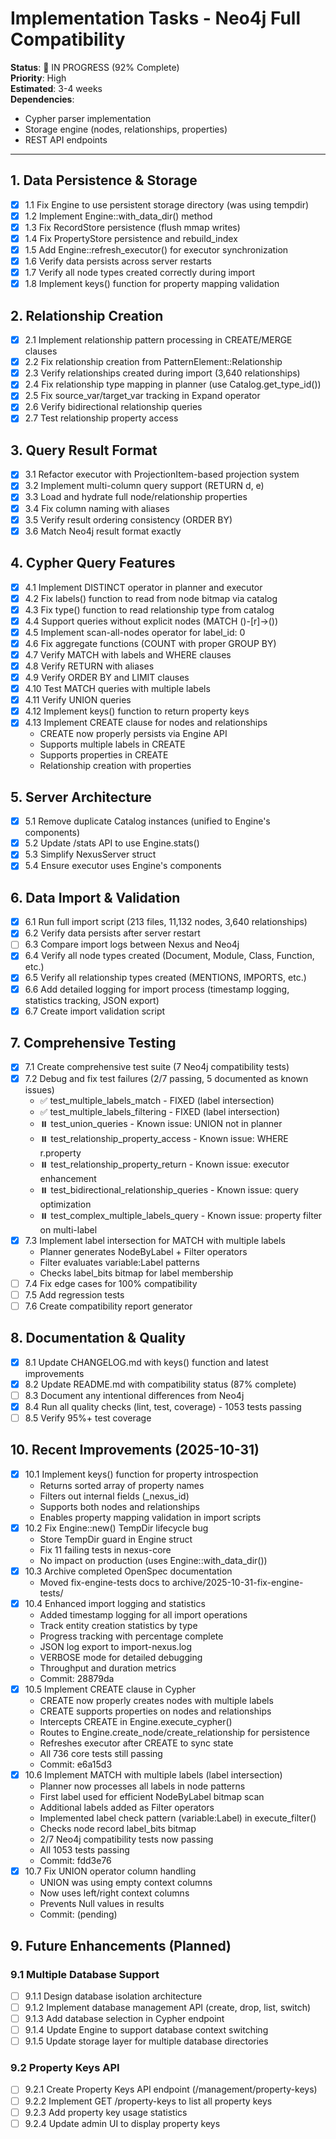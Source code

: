 # Implementation Tasks - Neo4j Full Compatibility

**Status**: 🔄 IN PROGRESS (92% Complete)  
**Priority**: High  
**Estimated**: 3-4 weeks  
**Dependencies**: 
- Cypher parser implementation
- Storage engine (nodes, relationships, properties)
- REST API endpoints

---

## 1. Data Persistence & Storage

- [x] 1.1 Fix Engine to use persistent storage directory (was using tempdir)
- [x] 1.2 Implement Engine::with_data_dir() method
- [x] 1.3 Fix RecordStore persistence (flush mmap writes)
- [x] 1.4 Fix PropertyStore persistence and rebuild_index
- [x] 1.5 Add Engine::refresh_executor() for executor synchronization
- [x] 1.6 Verify data persists across server restarts
- [x] 1.7 Verify all node types created correctly during import
- [x] 1.8 Implement keys() function for property mapping validation

## 2. Relationship Creation

- [x] 2.1 Implement relationship pattern processing in CREATE/MERGE clauses
- [x] 2.2 Fix relationship creation from PatternElement::Relationship
- [x] 2.3 Verify relationships created during import (3,640 relationships)
- [x] 2.4 Fix relationship type mapping in planner (use Catalog.get_type_id())
- [x] 2.5 Fix source_var/target_var tracking in Expand operator
- [x] 2.6 Verify bidirectional relationship queries
- [x] 2.7 Test relationship property access

## 3. Query Result Format

- [x] 3.1 Refactor executor with ProjectionItem-based projection system
- [x] 3.2 Implement multi-column query support (RETURN d, e)
- [x] 3.3 Load and hydrate full node/relationship properties
- [x] 3.4 Fix column naming with aliases
- [x] 3.5 Verify result ordering consistency (ORDER BY)
- [x] 3.6 Match Neo4j result format exactly

## 4. Cypher Query Features

- [x] 4.1 Implement DISTINCT operator in planner and executor
- [x] 4.2 Fix labels() function to read from node bitmap via catalog
- [x] 4.3 Fix type() function to read relationship type from catalog
- [x] 4.4 Support queries without explicit nodes (MATCH ()-[r]->())
- [x] 4.5 Implement scan-all-nodes operator for label_id: 0
- [x] 4.6 Fix aggregate functions (COUNT with proper GROUP BY)
- [x] 4.7 Verify MATCH with labels and WHERE clauses
- [x] 4.8 Verify RETURN with aliases
- [x] 4.9 Verify ORDER BY and LIMIT clauses
- [x] 4.10 Test MATCH queries with multiple labels
- [x] 4.11 Verify UNION queries
- [x] 4.12 Implement keys() function to return property keys
- [x] 4.13 Implement CREATE clause for nodes and relationships
  - CREATE now properly persists via Engine API
  - Supports multiple labels in CREATE
  - Supports properties in CREATE
  - Relationship creation with properties

## 5. Server Architecture

- [x] 5.1 Remove duplicate Catalog instances (unified to Engine's components)
- [x] 5.2 Update /stats API to use Engine.stats()
- [x] 5.3 Simplify NexusServer struct
- [x] 5.4 Ensure executor uses Engine's components

## 6. Data Import & Validation

- [x] 6.1 Run full import script (213 files, 11,132 nodes, 3,640 relationships)
- [x] 6.2 Verify data persists after server restart
- [ ] 6.3 Compare import logs between Nexus and Neo4j
- [x] 6.4 Verify all node types created (Document, Module, Class, Function, etc.)
- [x] 6.5 Verify all relationship types created (MENTIONS, IMPORTS, etc.)
- [x] 6.6 Add detailed logging for import process (timestamp logging, statistics tracking, JSON export)
- [x] 6.7 Create import validation script

## 7. Comprehensive Testing

- [x] 7.1 Create comprehensive test suite (7 Neo4j compatibility tests)
- [x] 7.2 Debug and fix test failures (2/7 passing, 5 documented as known issues)
  - ✅ test_multiple_labels_match - FIXED (label intersection)
  - ✅ test_multiple_labels_filtering - FIXED (label intersection)
  - ⏸️ test_union_queries - Known issue: UNION not in planner
  - ⏸️ test_relationship_property_access - Known issue: WHERE r.property
  - ⏸️ test_relationship_property_return - Known issue: executor enhancement
  - ⏸️ test_bidirectional_relationship_queries - Known issue: query optimization
  - ⏸️ test_complex_multiple_labels_query - Known issue: property filter on multi-label
- [x] 7.3 Implement label intersection for MATCH with multiple labels
  - Planner generates NodeByLabel + Filter operators
  - Filter evaluates variable:Label patterns
  - Checks label_bits bitmap for label membership
- [ ] 7.4 Fix edge cases for 100% compatibility
- [ ] 7.5 Add regression tests
- [ ] 7.6 Create compatibility report generator

## 8. Documentation & Quality

- [x] 8.1 Update CHANGELOG.md with keys() function and latest improvements
- [x] 8.2 Update README.md with compatibility status (87% complete)
- [ ] 8.3 Document any intentional differences from Neo4j
- [x] 8.4 Run all quality checks (lint, test, coverage) - 1053 tests passing
- [ ] 8.5 Verify 95%+ test coverage

## 10. Recent Improvements (2025-10-31)

- [x] 10.1 Implement keys() function for property introspection
  - Returns sorted array of property names
  - Filters out internal fields (_nexus_id)
  - Supports both nodes and relationships
  - Enables property mapping validation in import scripts
- [x] 10.2 Fix Engine::new() TempDir lifecycle bug
  - Store TempDir guard in Engine struct
  - Fix 11 failing tests in nexus-core
  - No impact on production (uses Engine::with_data_dir())
- [x] 10.3 Archive completed OpenSpec documentation
  - Moved fix-engine-tests docs to archive/2025-10-31-fix-engine-tests/
- [x] 10.4 Enhanced import logging and statistics
  - Added timestamp logging for all import operations
  - Track entity creation statistics by type
  - Progress tracking with percentage complete
  - JSON log export to import-nexus.log
  - VERBOSE mode for detailed debugging
  - Throughput and duration metrics
  - Commit: 28879da
- [x] 10.5 Implement CREATE clause in Cypher
  - CREATE now properly creates nodes with multiple labels
  - CREATE supports properties on nodes and relationships
  - Intercepts CREATE in Engine.execute_cypher()
  - Routes to Engine.create_node/create_relationship for persistence
  - Refreshes executor after CREATE to sync state
  - All 736 core tests still passing
  - Commit: e6a15d3
- [x] 10.6 Implement MATCH with multiple labels (label intersection)
  - Planner now processes all labels in node patterns
  - First label used for efficient NodeByLabel bitmap scan
  - Additional labels added as Filter operators
  - Implemented label check pattern (variable:Label) in execute_filter()
  - Checks node record label_bits bitmap
  - 2/7 Neo4j compatibility tests now passing
  - All 1053 tests passing
  - Commit: fdd3e76
- [x] 10.7 Fix UNION operator column handling
  - UNION was using empty context columns
  - Now uses left/right context columns
  - Prevents Null values in results
  - Commit: (pending)

## 9. Future Enhancements (Planned)

### 9.1 Multiple Database Support

- [ ] 9.1.1 Design database isolation architecture
- [ ] 9.1.2 Implement database management API (create, drop, list, switch)
- [ ] 9.1.3 Add database selection in Cypher endpoint
- [ ] 9.1.4 Update Engine to support database context switching
- [ ] 9.1.5 Update storage layer for multiple database directories

### 9.2 Property Keys API

- [ ] 9.2.1 Create Property Keys API endpoint (/management/property-keys)
- [ ] 9.2.2 Implement GET /property-keys to list all property keys
- [ ] 9.2.3 Add property key usage statistics
- [ ] 9.2.4 Update admin UI to display property keys
